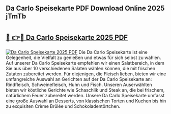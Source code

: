 ## Da Carlo Speisekarte PDF Download Online 2025 jTmTb

# <h2><a href="http://gcbcjc3.nevu.top/?p=Da+Carlo+Speisekarte">🔗 👉🔴 Da Carlo Speisekarte 2025 PDF</a></h2>

[![Da Carlo Speisekarte 2025 PDF](https://i.imgur.com/dBaPXMq.png)](http://gcbcjc3.nevu.top/?p=Da+Carlo+Speisekarte)
Die Da Carlo Speisekarte ist eine Gelegenheit, die Vielfalt zu genießen und etwas für sich selbst zu wählen. Auf unserer Da Carlo Speisekarte empfehlen wir einen Salatbereich, in dem Sie aus über 10 verschiedenen Salaten wählen können, die mit frischen Zutaten zubereitet werden. Für diejenigen, die Fleisch lieben, bieten wir eine umfangreiche Auswahl an Gerichten auf der Da Carlo Speisekarte an: Rindfleisch, Schweinefleisch, Huhn und Fisch. Unseren Auserwählten bieten wir köstliche Gerichte wie Schaschlik und Steak an, die bei frischem, natürlichem Feuer zubereitet werden. Unsere Da Carlo Speisekarte umfasst eine große Auswahl an Desserts, von klassischen Torten und Kuchen bis hin zu exquisiten Crème Brûlée und Schokoladentörtchen.
